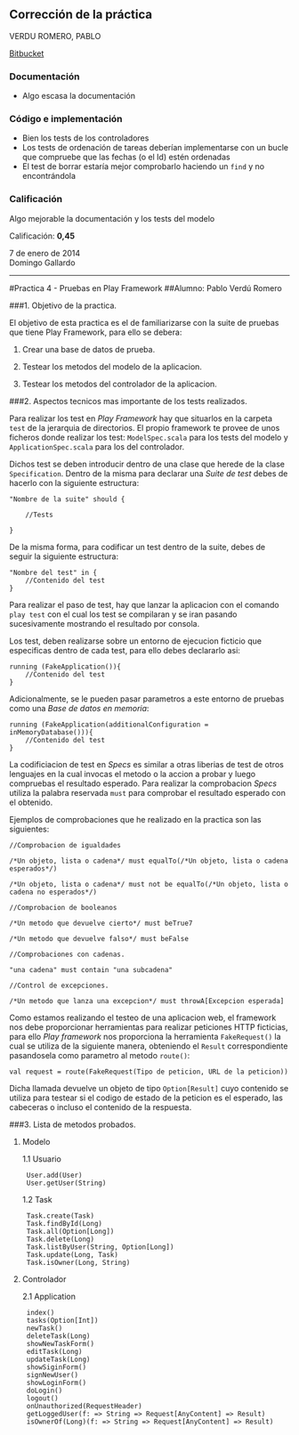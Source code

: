 ## Corrección de la práctica

VERDU ROMERO, PABLO

[Bitbucket](https://bitbucket.org/pvr3/mads-todolist-p4)

### Documentación

- Algo escasa la documentación

### Código e implementación

- Bien los tests de los controladores
- Los tests de ordenación de tareas deberían implementarse con un bucle que compruebe que las fechas (o el Id) estén ordenadas
- El test de borrar estaría mejor comprobarlo haciendo un `find` y no encontrándola


### Calificación

Algo mejorable la documentación y los tests del modelo

Calificación: **0,45**

7 de enero de 2014  
Domingo Gallardo

------

#Practica 4 - Pruebas en Play Framework
##Alumno: Pablo Verdú Romero

###1. Objetivo de la practica.

El objetivo de esta practica es el de familiarizarse con la suite de pruebas que tiene Play Framework, para ello se debera:

1. Crear una base de datos de prueba.

2. Testear los metodos del modelo de la aplicacion.

3. Testear los metodos del controlador de la aplicacion.

###2. Aspectos tecnicos mas importante de los tests realizados.

Para realizar los test en *Play Framework* hay que situarlos en la carpeta `test` de la jerarquia de directorios. El propio framework te provee de unos ficheros donde realizar los test: `ModelSpec.scala` para los tests del modelo y `ApplicationSpec.scala` para los del controlador.

Dichos test se deben introducir dentro de una clase que herede de la clase `Specification`. Dentro de la misma para declarar una *Suite de test* debes de hacerlo con la siguiente estructura:

	"Nombre de la suite" should {

		//Tests

	}  

De la misma forma, para codificar un test dentro de la suite, debes de seguir la siguiente estructura:

	"Nombre del test" in {
		//Contenido del test
	}

Para realizar el paso de test, hay que lanzar la aplicacion con el comando `play test` con el cual los test se compilaran y se iran pasando sucesivamente mostrando el resultado por consola.

Los test, deben realizarse sobre un entorno de ejecucion ficticio que especificas dentro de cada test, para ello debes declararlo asi:

	running (FakeApplication()){
		//Contenido del test
	}

Adicionalmente, se le pueden pasar parametros a este entorno de pruebas como una *Base de datos en memoria*:

	running (FakeApplication(additionalConfiguration = inMemoryDatabase())){
		//Contenido del test
	}

La codificiacion de test en *Specs* es similar a otras liberias de test de otros lenguajes en la cual invocas el metodo o la accion a probar y luego compruebas el resultado esperado. Para realizar la comprobacion *Specs* utiliza la palabra reservada `must` para comprobar el resultado esperado con el obtenido.

Ejemplos de comprobaciones que he realizado en la practica son las siguientes:

	//Comprobacion de igualdades

	/*Un objeto, lista o cadena*/ must equalTo(/*Un objeto, lista o cadena esperados*/)

	/*Un objeto, lista o cadena*/ must not be equalTo(/*Un objeto, lista o cadena no esperados*/)

	//Comprobacion de booleanos

	/*Un metodo que devuelve cierto*/ must beTrue7

	/*Un metodo que devuelve falso*/ must beFalse

	//Comprobaciones con cadenas.

	"una cadena" must contain "una subcadena"

	//Control de excepciones.

	/*Un metodo que lanza una excepcion*/ must throwA[Excepcion esperada]

Como estamos realizando el testeo de una aplicacion web, el framework nos debe proporcionar herramientas para realizar peticiones HTTP ficticias, para ello *Play framework* nos proporciona la herramienta `FakeRequest()` la cual se utiliza de la siguiente manera, obteniendo el `Result` correspondiente pasandosela como parametro al metodo `route()`:

	val request = route(FakeRequest(Tipo de peticion, URL de la peticion))

Dicha llamada devuelve un objeto de tipo `Option[Result]` cuyo contenido se utiliza para testear si el codigo de estado de la peticion es el esperado, las cabeceras o incluso el contenido de la respuesta.

###3. Lista de metodos probados.

1. Modelo

	1.1 Usuario

		User.add(User)
		User.getUser(String)

	1.2 Task

		Task.create(Task)
		Task.findById(Long)
		Task.all(Option[Long])
		Task.delete(Long)
		Task.listByUser(String, Option[Long])
		Task.update(Long, Task)
		Task.isOwner(Long, String)

2. Controlador

	2.1 Application

		index()
		tasks(Option[Int])
		newTask()
		deleteTask(Long)
		showNewTaskForm()
		editTask(Long)
		updateTask(Long)
		showSiginForm()
		signNewUser()
		showLoginForm()
		doLogin()
		logout()
		onUnauthorized(RequestHeader)
		getLoggedUser(f: => String => Request[AnyContent] => Result)
		isOwnerOf(Long)(f: => String => Request[AnyContent] => Result)












